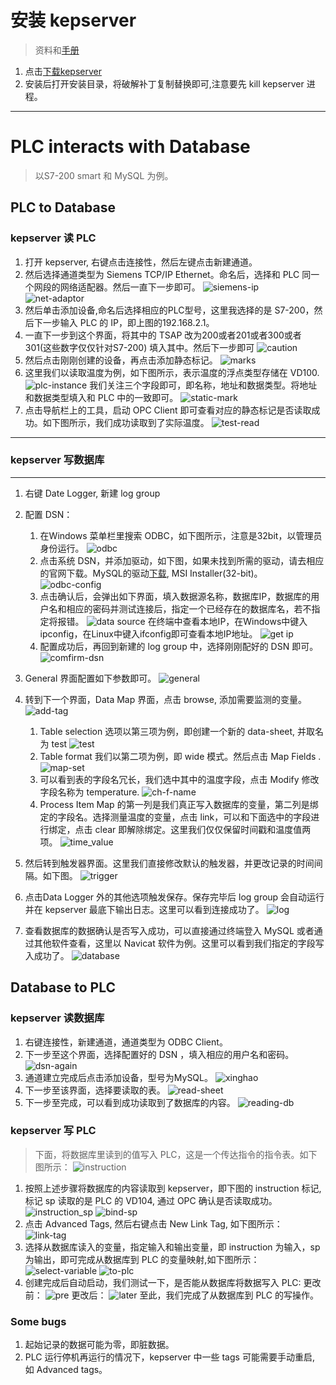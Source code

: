# 安装 kepserver
> 资料和[手册](./使用手册)  
1. 点击[下载kepserver](./安装包/kepserver.zip)  
2. 安装后打开安装目录，将破解补丁复制替换即可,注意要先 kill kepserver 进程。
---
# PLC interacts with Database
> 以S7-200 smart 和 MySQL 为例。

## PLC to Database

### kepserver 读 PLC  
1. 打开 kepserver, 右键点击连接性，然后左键点击新建通道。
2. 然后选择通道类型为 Siemens TCP/IP Ethernet。命名后，选择和 PLC 同一个网段的网络适配器。然后一直下一步即可。
    ![siemens-ip](./img/plc_ip.png)  
    ![net-adaptor](./img/internet_adaptor.png)
3. 然后单击添加设备,命名后选择相应的PLC型号，这里我选择的是 S7-200，然后下一步输入 PLC 的 IP，即上图的192.168.2.1。
4. 一直下一步到这个界面，将其中的 TSAP 改为200或者201或者300或者301(这些数字仅仅针对S7-200) 填入其中。然后下一步即可
    ![caution](./img/caution1.png)
5. 然后点击刚刚创建的设备，再点击添加静态标记。
    ![marks](./img/mark.png)
6. 这里我们以读取温度为例，如下图所示，表示温度的浮点类型存储在 VD100.
    ![plc-instance](./img/plc_instance.png)
    我们关注三个字段即可，即名称，地址和数据类型。将地址和数据类型填入和 PLC 中的一致即可。
    ![static-mark](./img/static_mark.png)
7. 点击导航栏上的工具，启动 OPC Client 即可查看对应的静态标记是否读取成功。如下图所示，我们成功读取到了实际温度。
    ![test-read](./img/test_read.png)

---
### kepserver 写数据库
---
1. 右键 Date Logger, 新建 log group  
2. 配置 DSN：
    1. 在Windows 菜单栏里搜索 ODBC，如下图所示，注意是32bit，以管理员身份运行。
        ![odbc](./img/ODBC.png)
    2. 点击系统 DSN，并添加驱动，如下图，如果未找到所需的驱动，请去相应的官网下载。MySQL的驱动[下载](https://dev.mysql.com/downloads/connector/odbc/), MSI Installer(32-bit)。
        ![odbc-config](./img/odbc_driver.png)
    3. 点击确认后，会弹出如下界面，填入数据源名称，数据库IP，数据库的用户名和相应的密码并测试连接后，指定一个已经存在的数据库名，若不指定将报错。
        ![data source](./img/connect_database.png)
        在终端中查看本地IP，在Windows中键入ipconfig，在Linux中键入ifconfig即可查看本地IP地址。
        ![get ip](./img/get_ip.png)
    4. 配置成功后，再回到新建的 log group 中，选择刚刚配好的 DSN 即可。
        ![comfirm-dsn](./img/comfirm_dsn.png)
3. General 界面配置如下参数即可。
    ![general](./img/general.png)
4. 转到下一个界面，Data Map 界面，点击 browse, 添加需要监测的变量。
    ![add-tag](./img/add_tag.png)
    1. Table selection 选项以第三项为例，即创建一个新的 data-sheet, 并取名为 test
    ![test](./img/test.png)
    2. Table format 我们以第二项为例，即 wide 模式。然后点击 Map Fields .
    ![map-set](./img/map_set.png)
    3. 可以看到表的字段名冗长，我们选中其中的温度字段，点击 Modify 修改字段名称为 temperature.
    ![ch-f-name](./img/change_field_name.png)
    4. Process Item Map 的第一列是我们真正写入数据库的变量，第二列是绑定的字段名。选择测量温度的变量，点击 link，可以和下面选中的字段进行绑定，点击 clear 即解除绑定。这里我们仅仅保留时间戳和温度值两项。
    ![time_value](./img/time_value.png)

5. 然后转到触发器界面。这里我们直接修改默认的触发器，并更改记录的时间间隔。如下图。
    ![trigger](./img/trigger.png)
6. 点击Data Logger 外的其他选项触发保存。保存完毕后 log group 会自动运行并在 kepserver 最底下输出日志。这里可以看到连接成功了。
    ![log](./img/log.png)
8. 查看数据库的数据确认是否写入成功，可以直接通过终端登入 MySQL 或者通过其他软件查看，这里以 Navicat 软件为例。这里可以看到我们指定的字段写入成功了。
    ![database](./img/navicat.png)




## Database to PLC  

### kepserver 读数据库
1. 右键连接性，新建通道，通道类型为 ODBC Client。
2. 下一步至这个界面，选择配置好的 DSN ，填入相应的用户名和密码。
    ![dsn-again](./img/dsn_again.png)
3. 通道建立完成后点击添加设备，型号为MySQL。
    ![xinghao](./img/xinghao.png)
4. 下一步至该界面，选择要读取的表。
    ![read-sheet](./img/table_selection.png)
5. 下一步至完成，可以看到成功读取到了数据库的内容。
    ![reading-db](./img/reading_db.png)

### kepserver 写 PLC
> 下面，将数据库里读到的值写入 PLC，这是一个传达指令的指令表。如下图所示：
    ![instruction](./img/instruction_sheet.png)
1. 按照上述步骤将数据库的内容读取到 kepserver，即下图的 instruction 标记,标记 sp 读取的是 PLC 的 VD104, 通过 OPC 确认是否读取成功。
    ![instruction_sp](./img/instruction_sp.png)
    ![bind-sp](./img/bind_sp.png)
2. 点击 Advanced Tags, 然后右键点击 New Link Tag, 如下图所示：
    ![link-tag](./img/link_tag.png)
3. 选择从数据库读入的变量，指定输入和输出变量，即 instruction 为输入，sp 为输出，即可完成从数据库到 PLC 的变量映射,如下图所示：
    ![select-variable](./img/select_variable.png)
    ![to-plc](./img/to_plc.png)
4. 创建完成后自动启动，我们测试一下，是否能从数据库将数据写入 PLC:
    更改前：
    ![pre](./img/pre.png)
    更改后：
    ![later](./img/lat.png)
    至此，我们完成了从数据库到 PLC 的写操作。


### Some bugs
1. 起始记录的数据可能为零，即脏数据。
2. PLC 运行停机再运行的情况下，kepserver 中一些 tags 可能需要手动重启, 如 Advanced tags。

